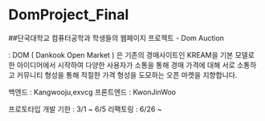 # DomProject_Final
##단국대학교 컴퓨터공학과 학생들의 웹페이지 프로젝트 - Dom Auction 

: DOM ( Dankook Open Market ) 은 기존의 경매사이트인 KREAM을 기본 모델로 한 아이디어에서 시작하여
  다양한 사용자가 소통을 통해 경매 가격에 대해 서로 소통하고 커뮤니티 형성을 통해 적절한 가격 형성을 도모하는
  오픈 마켓을 지향합니다. 


백엔드 : Kangwooju,exvcg 
프론트엔드 : KwonJinWoo 

프로토타입 개발 기한 : 3/1 ~ 6/5
리팩토링 : 6/26 ~ 
